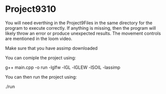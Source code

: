 # Project9310

You will need everthing in the Project9Files in the same directory for the program to execute correctly. If anything is missing, then the program will likely throw an error or produce unexpected results. The movement controls are mentioned in the loom video.



Make sure that you have assimp downloaded

You can comiple the project using: 

g++ main.cpp -o run -lglfw -lGL -lGLEW -lSOIL -lassimp

You can then run the project using: 

./run

